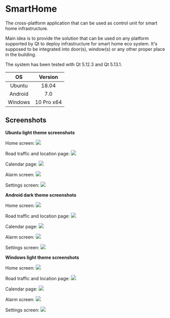 # SmartHome

The cross-platform application that can be used as control unit for smart home infrastructure.

Main idea is to provide the solution that can be used on any platform supported by Qt to deploy infrastructure for smart home eco system.
It's supposed to be integrated into door(s), window(s) or any other proper place in the building.

The system has been tested with Qt 5.12.3 and Qt 5.13.1.

| OS      | Version    |
| :-----: |:----------:|
| Ubuntu  | 18.04      |
| Android | 7.0        |
| Windows | 10 Pro x64 |

## Screenshots

**Ubuntu light theme screenshots**

Home screen: 
![](https://github.com/oleksii-intive/SmartHome/blob/master/screenshots/ubuntu/home_page.png)

Road traffic and location page: 
![](https://github.com/oleksii-intive/SmartHome/blob/master/screenshots/ubuntu/traffic_page.png)

Calendar page: 
![](https://github.com/oleksii-intive/SmartHome/blob/master/screenshots/ubuntu/calendar_page.png)

Alarm screen: 
![](https://github.com/oleksii-intive/SmartHome/blob/master/screenshots/ubuntu/alarm_page.png)

Settings screen: 
![](https://github.com/oleksii-intive/SmartHome/blob/master/screenshots/ubuntu/settings_page.png)

**Android dark theme screenshots**

Home screen: 
![](https://github.com/oleksii-intive/SmartHome/blob/master/screenshots/android/home_page.jpeg)

Road traffic and location page: 
![](https://github.com/oleksii-intive/SmartHome/blob/master/screenshots/android/traffic_page.jpeg)

Calendar page: 
![](https://github.com/oleksii-intive/SmartHome/blob/master/screenshots/android/calendar_page.jpeg)

Alarm screen: 
![](https://github.com/oleksii-intive/SmartHome/blob/master/screenshots/android/alarm_page.jpeg)

Settings screen: 
![](https://github.com/oleksii-intive/SmartHome/blob/master/screenshots/android/settings_page.jpeg)

**Windows light theme screenshots**

Home screen: 
![](https://github.com/oleksii-intive/SmartHome/blob/master/screenshots/windows/home_page.png)

Road traffic and location page: 
![](https://github.com/oleksii-intive/SmartHome/blob/master/screenshots/windows/traffic_page.png)

Calendar page: 
![](https://github.com/oleksii-intive/SmartHome/blob/master/screenshots/windows/calendar_page.png)

Alarm screen: 
![](https://github.com/oleksii-intive/SmartHome/blob/master/screenshots/windows/alarm_page.png)

Settings screen: 
![](https://github.com/oleksii-intive/SmartHome/blob/master/screenshots/windows/settings_page.png)
